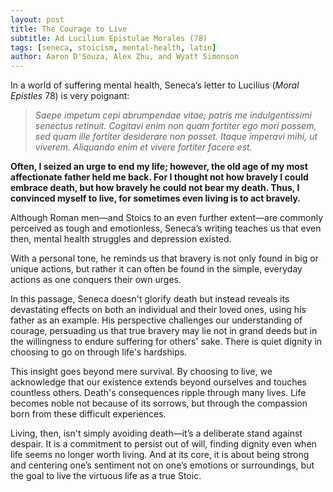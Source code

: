 ```yaml
---
layout: post
title: The Courage to Live
subtitle: Ad Lucilium Epistulae Morales (78)
tags: [seneca, stoicism, mental-health, latin]
author: Aaron D'Souza, Alex Zhu, and Wyatt Simonson
---
```


In a world of suffering mental health, Seneca’s letter to Lucilius (*Moral Epistles* 78) is very poignant:

> *Saepe impetum cepi abrumpendae vitae; patris me indulgentissimi senectus retinuit. Cogitavi enim non quam fortiter ego mori possem, sed quam ille fortiter desiderare non posset. Itaque imperavi mihi, ut viverem. Aliquando enim et vivere fortiter facere est.*

**Often, I seized an urge to end my life; however, the old age of my most affectionate father held me back. For I thought not how bravely I could embrace death, but how bravely he could not bear my death. Thus, I convinced myself to live, for sometimes even living is to act bravely.**

Although Roman men—and Stoics to an even further extent—are commonly perceived as tough and emotionless, Seneca’s writing teaches us that even then, mental health struggles and depression existed.

With a personal tone, he reminds us that bravery is not only found in big or unique actions, but rather it can often be found in the simple, everyday actions as one conquers their own urges.

In this passage, Seneca doesn't glorify death but instead reveals its devastating effects on both an individual and their loved ones, using his father as an example. His perspective challenges our understanding of courage, persuading us that true bravery may lie not in grand deeds but in the willingness to endure suffering for others' sake. There is quiet dignity in choosing to go on through life's hardships.

This insight goes beyond mere survival. By choosing to live, we acknowledge that our existence extends beyond ourselves and touches countless others. Death's consequences ripple through many lives. Life becomes noble not because of its sorrows, but through the compassion born from these difficult experiences.

Living, then, isn't simply avoiding death—it’s a deliberate stand against despair. It is a commitment to persist out of will, finding dignity even when life seems no longer worth living. And at its core, it is about being strong and centering one’s sentiment not on one’s emotions or surroundings, but the goal to live the virtuous life as a true Stoic.
